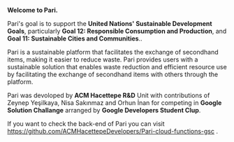 **Welcome to Pari.** 

Pari's goal is to support the **United Nations' Sustainable Development Goals**, particularly **Goal 12: Responsible Consumption and Production**, and **Goal 11: Sustainable Cities and Communities**..

Pari is a sustainable platform that facilitates the exchange of secondhand items, making it easier to reduce waste. Pari provides users with a sustainable solution that enables waste reduction and efficient resource use by facilitating the exchange of secondhand items with others through the platform.

Pari was devoloped by **ACM Hacettepe R&D** Unit with contributions of Zeynep Yeşilkaya, Nisa Sakınmaz and Orhun İnan for competing in **Google Solution Challange** arranged by **Google Developers Student Clup**.

If you want to check the back-end of Pari you can visit https://github.com/ACMHacettepeDevelopers/Pari-cloud-functions-gsc .

